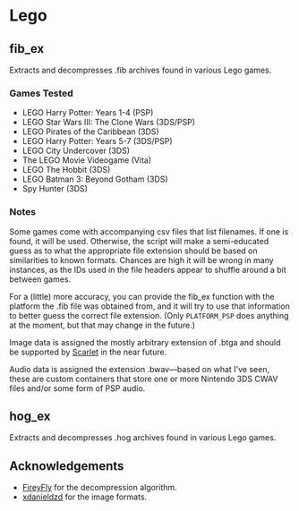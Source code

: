 # Lego

## fib_ex

Extracts and decompresses .fib archives found in various Lego games.

### Games Tested

* LEGO Harry Potter: Years 1-4 (PSP)
* LEGO Star Wars III: The Clone Wars (3DS/PSP)
* LEGO Pirates of the Caribbean (3DS)
* LEGO Harry Potter: Years 5-7 (3DS/PSP)
* LEGO City Undercover (3DS)
* The LEGO Movie Videogame (Vita)
* LEGO The Hobbit (3DS)
* LEGO Batman 3: Beyond Gotham (3DS)
* Spy Hunter (3DS)

### Notes

Some games come with accompanying csv files that list filenames. If one is
found, it will be used. Otherwise, the script will make a semi-educated guess
as to what the appropriate file extension should be based on similarities to
known formats. Chances are high it will be wrong in many instances, as the IDs
used in the file headers appear to shuffle around a bit between games.

For a (little) more accuracy, you can provide the fib_ex function with the
platform the .fib file was obtained from, and it will try to use that information
to better guess the correct file extension. (Only `PLATFORM_PSP` does anything
at the moment, but that may change in the future.)

Image data is assigned the mostly arbitrary extension of .btga and should be
supported by [Scarlet](https://github.com/xdanieldzd/Scarlet) in the near future.

Audio data is assigned the extension .bwav—based on what I've seen, these are
custom containers that store one or more Nintendo 3DS CWAV files and/or some
form of PSP audio.

## hog_ex

Extracts and decompresses .hog archives found in various Lego games.

## Acknowledgements

* [FireyFly](https://github.com/FireyFly) for the decompression algorithm.
* [xdanieldzd](https://github.com/xdanieldzd) for the image formats.
